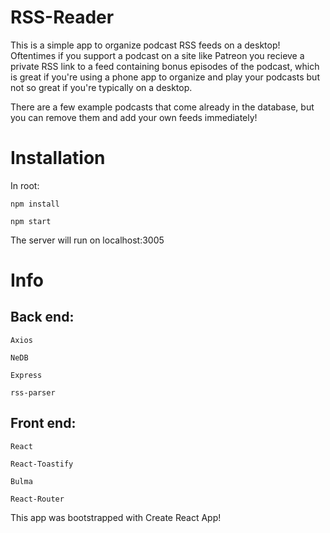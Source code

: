 # RSS-Reader

This is a simple app to organize podcast RSS feeds on a desktop! Oftentimes if you support a podcast on a site like Patreon you recieve a private RSS link to a feed containing bonus episodes of the podcast, which is great if you're using a phone app to organize and play your podcasts but not so great if you're typically on a desktop.

There are a few example podcasts that come already in the database, but you can remove them and add your own feeds immediately!

# Installation

In root:

    npm install

    npm start

The server will run on localhost:3005

# Info

## Back end:

    Axios

    NeDB

    Express

    rss-parser

## Front end:

    React

    React-Toastify

    Bulma

    React-Router

This app was bootstrapped with Create React App!
